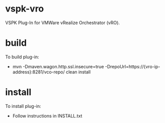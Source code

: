 # vspk-vro

VSPK Plug-In for VMWare vRealize Orchestrator (vRO).

# build

To build plug-in: 

* mvn -Dmaven.wagon.http.ssl.insecure=true -DrepoUrl=https://{vro-ip-address}:8281/vco-repo/ clean install

# install

To install plug-in:

* Follow instructions in INSTALL.txt